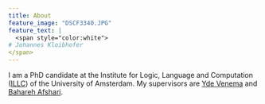 ```yaml
---
title: About
feature_image: "DSCF3340.JPG"
feature_text: |
  <span style="color:white">
# Johannes Kloibhofer
</span>
---
```


I am a PhD candidate at the Institute for Logic, Language and Computation ([ILLC](https://www.illc.uva.nl/)) of the University of Amsterdam. My supervisors are [Yde Venema](https://staff.science.uva.nl/y.venema/) and [Bahareh Afshari](https://www.gu.se/en/about/find-staff/baharehafshari).


